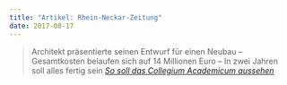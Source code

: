 ```yaml
---
title: "Artikel: Rhein-Neckar-Zeitung"
date: 2017-08-17
---
```


> Architekt präsentierte seinen Entwurf für einen Neubau – Gesamtkosten belaufen sich auf 14 Millionen Euro – In zwei Jahren soll alles fertig sein
> <cite><a href="https://www.rnz.de/nachrichten/heidelberg_artikel,-heidelberg-neues-studentenwohnheim-in-heidelberg-so-soll-das-collegium-academicum-aussehen-_arid,296428.html">So soll das Collegium Academicum aussehen</a></cite>